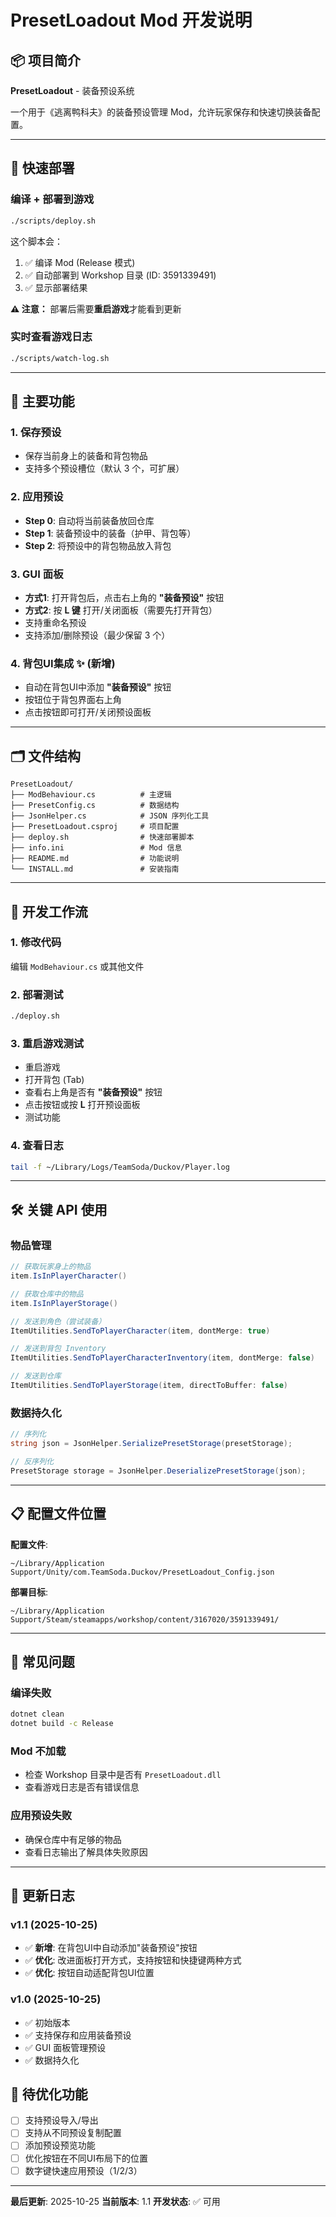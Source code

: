 # PresetLoadout Mod 开发说明

## 📦 项目简介

**PresetLoadout** - 装备预设系统

一个用于《逃离鸭科夫》的装备预设管理 Mod，允许玩家保存和快速切换装备配置。

---

## 🚀 快速部署

### 编译 + 部署到游戏

```bash
./scripts/deploy.sh
```

这个脚本会：
1. ✅ 编译 Mod (Release 模式)
2. ✅ 自动部署到 Workshop 目录 (ID: 3591339491)
3. ✅ 显示部署结果

**⚠️ 注意：** 部署后需要**重启游戏**才能看到更新

### 实时查看游戏日志

```bash
./scripts/watch-log.sh
```

---

## 🎯 主要功能

### 1. 保存预设
- 保存当前身上的装备和背包物品
- 支持多个预设槽位（默认 3 个，可扩展）

### 2. 应用预设
- **Step 0**: 自动将当前装备放回仓库
- **Step 1**: 装备预设中的装备（护甲、背包等）
- **Step 2**: 将预设中的背包物品放入背包

### 3. GUI 面板
- **方式1**: 打开背包后，点击右上角的 **"装备预设"** 按钮
- **方式2**: 按 **L 键** 打开/关闭面板（需要先打开背包）
- 支持重命名预设
- 支持添加/删除预设（最少保留 3 个）

### 4. 背包UI集成 ✨ (新增)
- 自动在背包UI中添加 **"装备预设"** 按钮
- 按钮位于背包界面右上角
- 点击按钮即可打开/关闭预设面板

---

## 🗂️ 文件结构

```
PresetLoadout/
├── ModBehaviour.cs          # 主逻辑
├── PresetConfig.cs          # 数据结构
├── JsonHelper.cs            # JSON 序列化工具
├── PresetLoadout.csproj     # 项目配置
├── deploy.sh                # 快速部署脚本
├── info.ini                 # Mod 信息
├── README.md                # 功能说明
└── INSTALL.md               # 安装指南
```

---

## 🔧 开发工作流

### 1. 修改代码
编辑 `ModBehaviour.cs` 或其他文件

### 2. 部署测试
```bash
./deploy.sh
```

### 3. 重启游戏测试
- 重启游戏
- 打开背包 (Tab)
- 查看右上角是否有 **"装备预设"** 按钮
- 点击按钮或按 **L** 打开预设面板
- 测试功能

### 4. 查看日志
```bash
tail -f ~/Library/Logs/TeamSoda/Duckov/Player.log
```

---

## 🛠️ 关键 API 使用

### 物品管理
```csharp
// 获取玩家身上的物品
item.IsInPlayerCharacter()

// 获取仓库中的物品
item.IsInPlayerStorage()

// 发送到角色（尝试装备）
ItemUtilities.SendToPlayerCharacter(item, dontMerge: true)

// 发送到背包 Inventory
ItemUtilities.SendToPlayerCharacterInventory(item, dontMerge: false)

// 发送到仓库
ItemUtilities.SendToPlayerStorage(item, directToBuffer: false)
```

### 数据持久化
```csharp
// 序列化
string json = JsonHelper.SerializePresetStorage(presetStorage);

// 反序列化
PresetStorage storage = JsonHelper.DeserializePresetStorage(json);
```

---

## 📋 配置文件位置

**配置文件**:
```
~/Library/Application Support/Unity/com.TeamSoda.Duckov/PresetLoadout_Config.json
```

**部署目标**:
```
~/Library/Application Support/Steam/steamapps/workshop/content/3167020/3591339491/
```

---

## 🐛 常见问题

### 编译失败
```bash
dotnet clean
dotnet build -c Release
```

### Mod 不加载
- 检查 Workshop 目录中是否有 `PresetLoadout.dll`
- 查看游戏日志是否有错误信息

### 应用预设失败
- 确保仓库中有足够的物品
- 查看日志输出了解具体失败原因

---

## 📝 更新日志

### v1.1 (2025-10-25)
- ✅ **新增**: 在背包UI中自动添加"装备预设"按钮
- ✅ **优化**: 改进面板打开方式，支持按钮和快捷键两种方式
- ✅ **优化**: 按钮自动适配背包UI位置

### v1.0 (2025-10-25)
- ✅ 初始版本
- ✅ 支持保存和应用装备预设
- ✅ GUI 面板管理预设
- ✅ 数据持久化

## 📝 待优化功能

- [ ] 支持预设导入/导出
- [ ] 支持从不同预设复制配置
- [ ] 添加预设预览功能
- [ ] 优化按钮在不同UI布局下的位置
- [ ] 数字键快速应用预设（1/2/3）

---

**最后更新**: 2025-10-25
**当前版本**: 1.1
**开发状态**: ✅ 可用
